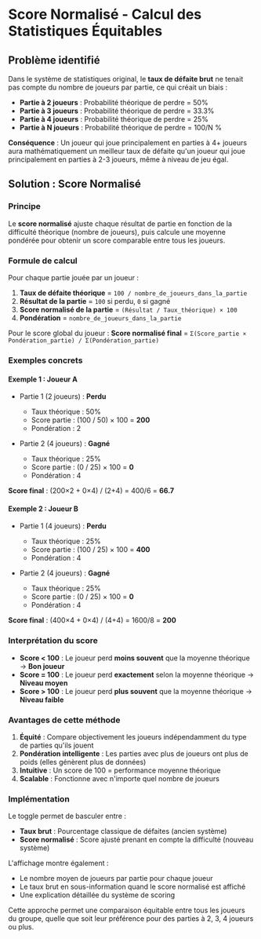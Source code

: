 # Score Normalisé - Calcul des Statistiques Équitables

## Problème identifié

Dans le système de statistiques original, le **taux de défaite brut** ne tenait pas compte du nombre de joueurs par partie, ce qui créait un biais :

- **Partie à 2 joueurs** : Probabilité théorique de perdre = 50%
- **Partie à 3 joueurs** : Probabilité théorique de perdre = 33.3%  
- **Partie à 4 joueurs** : Probabilité théorique de perdre = 25%
- **Partie à N joueurs** : Probabilité théorique de perdre = 100/N %

**Conséquence** : Un joueur qui joue principalement en parties à 4+ joueurs aura mathématiquement un meilleur taux de défaite qu'un joueur qui joue principalement en parties à 2-3 joueurs, même à niveau de jeu égal.

## Solution : Score Normalisé

### Principe

Le **score normalisé** ajuste chaque résultat de partie en fonction de la difficulté théorique (nombre de joueurs), puis calcule une moyenne pondérée pour obtenir un score comparable entre tous les joueurs.

### Formule de calcul

Pour chaque partie jouée par un joueur :

1. **Taux de défaite théorique** = `100 / nombre_de_joueurs_dans_la_partie`
2. **Résultat de la partie** = `100` si perdu, `0` si gagné
3. **Score normalisé de la partie** = `(Résultat / Taux_théorique) × 100`
4. **Pondération** = `nombre_de_joueurs_dans_la_partie`

Pour le score global du joueur :
**Score normalisé final** = `Σ(Score_partie × Pondération_partie) / Σ(Pondération_partie)`

### Exemples concrets

#### Exemple 1 : Joueur A
- Partie 1 (2 joueurs) : **Perdu**
  - Taux théorique : 50%
  - Score partie : (100 / 50) × 100 = **200**
  - Pondération : 2

- Partie 2 (4 joueurs) : **Gagné**  
  - Taux théorique : 25%
  - Score partie : (0 / 25) × 100 = **0**
  - Pondération : 4

**Score final** : (200×2 + 0×4) / (2+4) = 400/6 = **66.7**

#### Exemple 2 : Joueur B  
- Partie 1 (4 joueurs) : **Perdu**
  - Taux théorique : 25%
  - Score partie : (100 / 25) × 100 = **400**
  - Pondération : 4

- Partie 2 (4 joueurs) : **Gagné**
  - Taux théorique : 25%  
  - Score partie : (0 / 25) × 100 = **0**
  - Pondération : 4

**Score final** : (400×4 + 0×4) / (4+4) = 1600/8 = **200**

### Interprétation du score

- **Score < 100** : Le joueur perd **moins souvent** que la moyenne théorique → **Bon joueur**
- **Score = 100** : Le joueur perd **exactement** selon la moyenne théorique → **Niveau moyen**  
- **Score > 100** : Le joueur perd **plus souvent** que la moyenne théorique → **Niveau faible**

### Avantages de cette méthode

1. **Équité** : Compare objectivement les joueurs indépendamment du type de parties qu'ils jouent
2. **Pondération intelligente** : Les parties avec plus de joueurs ont plus de poids (elles génèrent plus de données)
3. **Intuitive** : Un score de 100 = performance moyenne théorique
4. **Scalable** : Fonctionne avec n'importe quel nombre de joueurs

### Implémentation

Le toggle permet de basculer entre :
- **Taux brut** : Pourcentage classique de défaites (ancien système)
- **Score normalisé** : Score ajusté prenant en compte la difficulté (nouveau système)

L'affichage montre également :
- Le nombre moyen de joueurs par partie pour chaque joueur
- Le taux brut en sous-information quand le score normalisé est affiché
- Une explication détaillée du système de scoring

Cette approche permet une comparaison équitable entre tous les joueurs du groupe, quelle que soit leur préférence pour des parties à 2, 3, 4 joueurs ou plus.
